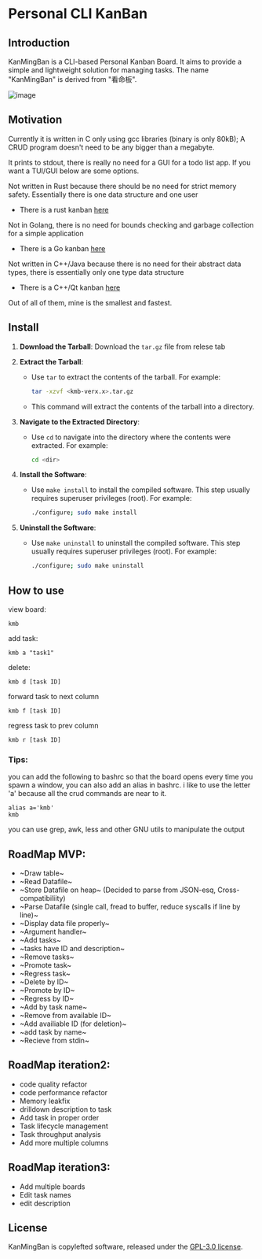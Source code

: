 # Personal CLI KanBan
## Introduction

KanMingBan is a CLI-based Personal Kanban Board. It aims to provide a simple and lightweight solution for managing tasks.
The name "KanMingBan" is derived from "看命板".

![image](https://github.com/MrJeremyKhoo/KanMingBan/assets/73585045/089f602b-01af-4618-b9b7-a5697789fd04)
## Motivation

Currently it is written in C only using gcc libraries (binary is only 80kB); A CRUD program doesn't need to be any bigger than a megabyte.

It prints to stdout, there is really no need for a GUI for a todo list app. If you want a TUI/GUI below are some options.

Not written in Rust because there should be no need for strict memory safety. Essentially there is one data structure and one user
 - There is a rust kanban [here](https://lib.rs/crates/rust-kanban)

Not in Golang, there is no need for bounds checking and garbage collection for a simple application
- There is a Go kanban [here](https://github.com/singalhimanshu/taskgo)
  
Not written in C++/Java because there is no need for their abstract data types, there is essentially only one type data structure
- There is a C++/Qt kanban [here](https://github.com/StefanoLusardi/Kanban)

Out of all of them, mine is the smallest and fastest.
## Install

1. **Download the Tarball**: Download the `tar.gz` file from relese tab


2. **Extract the Tarball**:
   - Use `tar` to extract the contents of the tarball. For example:
     ```bash
     tar -xzvf <kmb-verx.x>.tar.gz
     ```
   - This command will extract the contents of the tarball into a directory.

3. **Navigate to the Extracted Directory**:
   - Use `cd` to navigate into the directory where the contents were extracted. For example:
     ```bash
     cd <dir>
     ```
4. **Install the Software**:
   - Use `make install` to install the compiled software. This step usually requires superuser privileges (root). For example:

     ```bash
     ./configure; sudo make install
5. **Uninstall the Software**:
   - Use `make uninstall` to uninstall the compiled software. This step usually requires superuser privileges (root). For example:

     ```bash
     ./configure; sudo make uninstall
     
## How to use
view board:
```
kmb
```
add task:
```
kmb a "task1" 
```
delete:
```
kmb d [task ID]
```
forward task to next column
```
kmb f [task ID]
```
regress task to prev column
```
kmb r [task ID]
```
### Tips:
you can add the following to bashrc so that the board opens every time you spawn a window, you can also add an alias in bashrc. i like to use the letter 'a' because all the crud commands are near to it.
```
alias a='kmb'
kmb
```
you can use grep, awk, less and other GNU utils to manipulate the output

## RoadMap MVP:
- ~Draw table~
- ~Read Datafile~
- ~Store Datafile on heap~ (Decided to parse from JSON-esq, Cross-compatibiliity)
- ~Parse Datafile (single call, fread to buffer, reduce syscalls if line by line)~
- ~Display data file properly~
- ~Argument handler~
- ~Add tasks~
- ~tasks have ID and description~
- ~Remove tasks~
- ~Promote task~
- ~Regress task~
- ~Delete by ID~
- ~Promote by ID~
- ~Regress by ID~
- ~Add by task name~
- ~Remove from available ID~
- ~Add availiable ID (for deletion)~
- ~add task by name~
- ~Recieve from stdin~
## RoadMap iteration2:
- code quality refactor
- code performance refactor
- Memory leakfix
- drilldown description to task
- Add task in proper order
- Task lifecycle management
- Task throughput analysis
- Add more multiple columns

## RoadMap iteration3:
- Add multiple boards
- Edit task names
- edit description



## License

KanMingBan is copylefted software, released under the [GPL-3.0 license](https://www.gnu.org/licenses/gpl-3.0.en.html).
